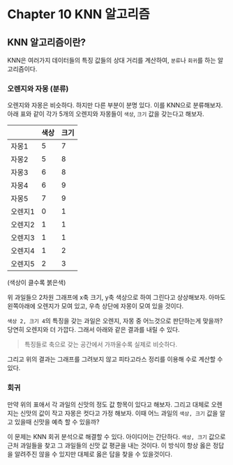 # Chapter 10 KNN 알고리즘
## KNN 알고리즘이란?
KNN은 여러가지 데이터들의 특징 값들의 상대 거리를 계산하여, `분류`나 `회귀`를 하는 알고리즘이다.

### 오렌지와 자몽 (분류)
오렌지와 자몽은 비슷하다. 하지만 다른 부분이 분명 있다. 이를 KNN으로 분류해보자. 아래 표와 같이 각가 5개의 오렌지와 자몽들이 `색상`, `크기` 값을 갖는다고 해보자.

|  | 색상 | 크기 |
| --- | --- | --- |
| 자몽1 | 5 | 7 |
| 자몽2 | 5 | 8 |
| 자몽3 | 6 | 8 |
| 자몽4 | 6 | 9 |
| 자몽5 | 7 | 9 |
| 오렌지1 | 0 | 1 |
| 오렌지2 | 1 | 1 |
| 오렌지3 | 1 | 1 |
| 오렌지4 | 1 | 2 |
| 오렌지5 | 2 | 3 |
(색상이 클수록 붉은색)

위 과일들으 2차원 그래프에 x축 크기, y축 색상으로 하여 그린다고 상상해보자. 아마도 왼쪽아래에 오렌지가 모여 있고, 우측 상단에 자몽이 모여 있을 것이다.

`색상 2, 크기 4`의 특징을 갖는 과일은 오렌지, 자몽 중 어느것으로 판단하는게 맞을까? 당연히 오렌지와 더 가깝다. 그래서 아래와 같은 결과를 내릴 수 있다.
> 특징들로 축으로 갖는 공간에서 가까울수록 실제로 비슷하다.

그리고 위의 결과는 그래프를 그려보지 않고 피타고라스 정리를 이용해 수로 계산할 수 있다.

### 회귀
만약 위의 표애서 각 과일의 신맛의 정도 값 항목이 있다고 해보자. 그리고 대체로 오렌지는 신맛의 값이 작고 자몽은 컷다고 가정 해보자.
이때 어느 과일의 `색상, 크기` 값을 알고 있을때 신맛을 예측 할 수 있을까?

이 문제는 KNN 회귀 분석으로 해결할 수 있다. 아이디어는 간단하다. `색상, 크기` 값으로 근처 과일들을 찾고 그 과일들의 신맛 값 평균을 내는 것이다.
이 방식이 항상 옳은 정답을 알려주진 않을 수 있지만 대체로 옳은 답을 찾을 수 있을것이다.